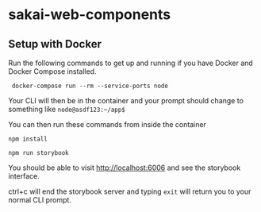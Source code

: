 # sakai-web-components

## Setup with Docker

Run the following commands to get up and running if you have Docker and Docker Compose installed.

` docker-compose run --rm --service-ports node`

Your CLI will then be in the container and your prompt should change to something like `node@asdf123:~/app$`

You can then run these commands from inside the container

`npm install`

`npm run storybook`

You should be able to visit [http://localhost:6006](http://localhost:6006) and see the storybook interface.

ctrl+c will end the storybook server and typing `exit` will return you to your normal CLI prompt.